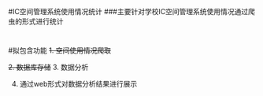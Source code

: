 #IC空间管理系统使用情况统计
###主要针对学校IC空间管理系统使用情况通过爬虫的形式进行统计
#
#拟包含功能
~~1. 空间使用情况爬取~~

~~2. 数据库存储~~
3. 数据分析

4. 通过web形式对数据分析结果进行展示